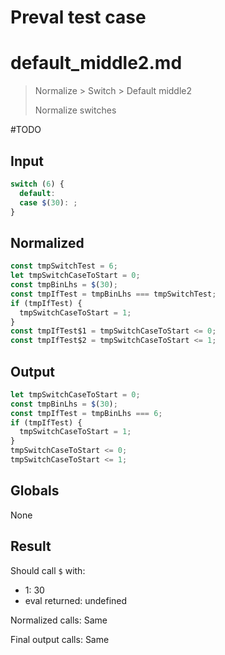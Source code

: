 # Preval test case

# default_middle2.md

> Normalize > Switch > Default middle2
>
> Normalize switches

#TODO

## Input

`````js filename=intro
switch (6) {
  default: 
  case $(30): ;
}
`````

## Normalized

`````js filename=intro
const tmpSwitchTest = 6;
let tmpSwitchCaseToStart = 0;
const tmpBinLhs = $(30);
const tmpIfTest = tmpBinLhs === tmpSwitchTest;
if (tmpIfTest) {
  tmpSwitchCaseToStart = 1;
}
const tmpIfTest$1 = tmpSwitchCaseToStart <= 0;
const tmpIfTest$2 = tmpSwitchCaseToStart <= 1;
`````

## Output

`````js filename=intro
let tmpSwitchCaseToStart = 0;
const tmpBinLhs = $(30);
const tmpIfTest = tmpBinLhs === 6;
if (tmpIfTest) {
  tmpSwitchCaseToStart = 1;
}
tmpSwitchCaseToStart <= 0;
tmpSwitchCaseToStart <= 1;
`````

## Globals

None

## Result

Should call `$` with:
 - 1: 30
 - eval returned: undefined

Normalized calls: Same

Final output calls: Same
